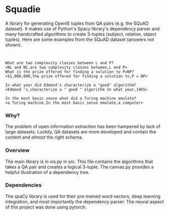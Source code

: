 # Squadie

A library for generating OpenIE tuples from QA pairs (e.g. the SQuAD dataset). It makes use of Python's Spacy library's dependency parser and many handcrafted algorithms to create 3-tuples (subject, relation, object tuples). Here are some examples from the SQuAD dataset (answers not shown).

```


What are two complexity classes between L and P?
<NL and NC,are two complexity classes between,L and P>
What is the prize offered for finding a solution to P=NP?
<$1,000,000,the prize offered for finding a solution to,P = NP>

In what year did Edmond's characterize a "good" algorithm?
<Edmond 's,characterize a " good " algorithm In what year,1965>

In the most basic sense what did a Turing machine emulate?
<a Turing machine,In the most basic sense emulate,a computer>
```

### Why?

The problem of open information extraction has been hampered by lack of large datasets. Luckily, QA datasets are more developed and contain the content and *almost* the right schema.

### Overview

The main library is in vis.py in src. This file contains the algorithms that takes a QA pair and creates a logical 3-tuple. The canvas.py provides a helpful illustration of a dependency tree.

### Dependencies

The spaCy library is used for their pre-trained word vectors, deep learning integration, and most importantly the dependency parser. The neural aspect of this project was done using pytorch.

